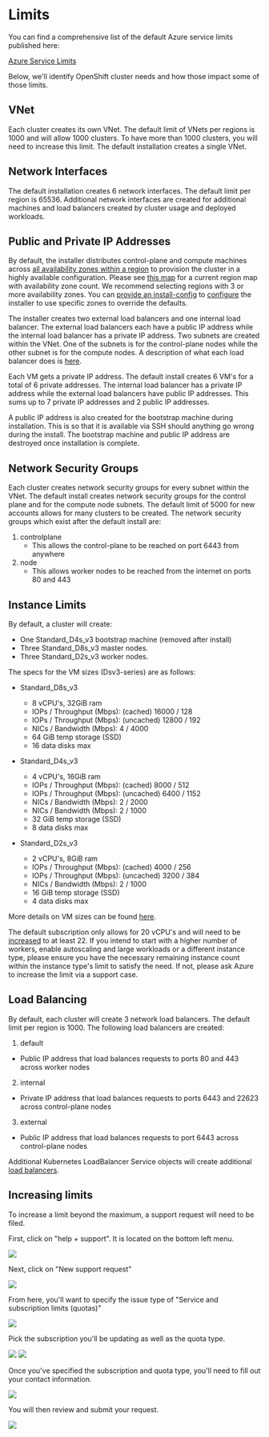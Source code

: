 # Limits

You can find a comprehensive list of the default Azure service limits published here:

[Azure Service Limits][service-limits]

Below, we'll identify OpenShift cluster needs and how those impact some of those limits.

## VNet

Each cluster creates its own VNet. The default limit of VNets per regions is 1000 and will allow 1000 clusters. To 
have more than 1000 clusters, you will need to increase this limit. The default installation creates a single VNet.

## Network Interfaces

The default installation creates 6 network interfaces. The default limit per region is 65536. Additional network interfaces are
created for additional machines and load balancers created by cluster usage and deployed workloads.

## Public and Private IP Addresses

By default, the installer distributes control-plane and compute machines across [all availability zones within a region][availability-zones] to provision the cluster in a highly available configuration.
Please see [this map][az-map] for a current region map with availability zone count.
We recommend selecting regions with 3 or more availability zones.
You can [provide an install-config](../overview.md#multiple-invocations) to [configure](customization.md) the installer to use specific zones to override the defaults.

The installer creates two external load balancers and one internal load balancer. The external load balancers each have a public IP address while the internal load balancer has a private IP address. Two subnets are created within the VNet. One of the subnets is for the control-plane nodes while the other subnet is for the compute nodes. A description of what each load balancer does is [here](#load-balancing).

Each VM gets a private IP address. The default install creates 6 VM's for a total of 6 private addresses. The internal load balancer has a private IP address while the external load balancers have public IP addresses. This sums up to 7 private IP addresses and 2 public IP addresses.

A public IP address is also created for the bootstrap machine during installation. This is so that it is available via SSH should anything go wrong during the install. The bootstrap machine and public IP address are destroyed once installation is complete.

## Network Security Groups

Each cluster creates network security groups for every subnet within the VNet. The default install creates network
security groups for the control plane and for the compute node subnets. The default limit of 5000 for new accounts
allows for many clusters to be created. The network security groups which exist after the default install are:

1. controlplane
   * This allows the control-plane to be reached on port 6443 from anywhere
2. node
   * This allows worker nodes to be reached from the internet on ports 80 and 443

## Instance Limits

By default, a cluster will create:

* One Standard_D4s_v3 bootstrap machine (removed after install)
* Three Standard_D8s_v3 master nodes.
* Three Standard_D2s_v3 worker nodes.

The specs for the VM sizes (Dsv3-series) are as follows:

* Standard_D8s_v3
   * 8 vCPU's, 32GiB ram
   * IOPs / Throughput (Mbps): (cached) 16000 / 128
   * IOPs / Throughput (Mbps): (uncached) 12800 / 192
   * NICs / Bandwidth (Mbps): 4 / 4000
   * 64 GiB temp storage (SSD)
   * 16 data disks max

* Standard_D4s_v3
   * 4 vCPU's, 16GiB ram
   * IOPs / Throughput (Mbps): (cached) 8000 / 512
   * IOPs / Throughput (Mbps): (uncached) 6400 / 1152
   * NICs / Bandwidth (Mbps): 2 / 2000
   * NICs / Bandwidth (Mbps): 2 / 1000
   * 32 GiB temp storage (SSD)
   * 8 data disks max

* Standard_D2s_v3
   * 2 vCPU's, 8GiB ram
   * IOPs / Throughput (Mbps): (cached) 4000 / 256
   * IOPs / Throughput (Mbps): (uncached) 3200 / 384
   * NICs / Bandwidth (Mbps): 2 / 1000
   * 16 GiB temp storage (SSD)
   * 4 data disks max

More details on VM sizes can be found [here][sizes-general].

The default subscription only allows for 20 vCPU's and will need to be [increased](#increasing-limits) to at least 22.
If you intend to start with a higher number of workers, enable autoscaling and large workloads
or a different instance type, please ensure you have the necessary remaining instance count within the instance type's
limit to satisfy the need. If not, please ask Azure to increase the limit via a support case.


## Load Balancing

By default, each cluster will create 3 network load balancers. The default limit per region is 1000. The following load balancers are created:

1. default 
  * Public IP address that load balances requests to ports 80 and 443 across worker nodes
2. internal
  * Private IP address that load balances requests to ports 6443 and 22623 across control-plane nodes
3. external
  * Public IP address that load balances requests to port 6443 across control-plane nodes

Additional Kubernetes LoadBalancer Service objects will create additional [load balancers][load-balancing]. 


## Increasing limits


To increase a limit beyond the maximum, a support request will need to be filed.

First, click on "help + support". It is located on the bottom left menu.

![](images/limits_Microsoft_Azure_0.png)

Next, click on "New support request"

![](images/limits_Microsoft_Azure_1.png)

From here, you'll want to specify the issue type of "Service and subscription limits (quotas)"

![](images/limits_Microsoft_Azure_2.png)

Pick the subscription you'll be updating as well as the quota type.

![](images/limits_Microsoft_Azure_3.png)
![](images/limits_Microsoft_Azure_4.png)

Once you've specified the subscription and quota type, you'll need to fill out your contact information.

![](images/limits_Microsoft_Azure_5.png)


You will then review and submit your request.

![](images/limits_Microsoft_Azure_7.png)


[availability-zones]: https://azure.microsoft.com/en-us/global-infrastructure/availability-zones/
[az-map]: https://azure.microsoft.com/en-us/global-infrastructure/regions/

[network-ip]: https://docs.microsoft.com/en-us/azure/virtual-network/virtual-network-ip-addresses-overview-arm

[load-balancing]: https://docs.microsoft.com/en-us/azure/load-balancer/load-balancer-overview
[service-limits]: https://docs.microsoft.com/en-us/azure/azure-subscription-service-limits
[sizes-general]: https://docs.microsoft.com/en-us/azure/virtual-machines/windows/sizes-general
